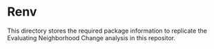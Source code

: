 # Renv

This directory stores the required package information to replicate the Evaluating Neighborhood Change analysis in this repositor.
